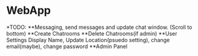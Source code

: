 WebApp
======
*TODO:
**Messaging, send messages and update chat window. (Scroll to bottom)
**Create Chatrooms
**Delete Chatrooms(if admin)
**User Settings 
    Display Name, Update Location(psuedo setting), change email(maybe), change password
**Admin Panel

